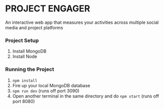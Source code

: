 PROJECT ENGAGER
================


An interactive web app that measures your activities across multiple social media and project platforms

### Project Setup
1. Install MongoDB
2. Install Node


### Running the Project

1. `npm install`
2. Fire up your local MongoDB database
3. `npm run dev` (runs off port 3090)
4. Open another terminal in the same directory and do `npm start` (runs off port 8080)
